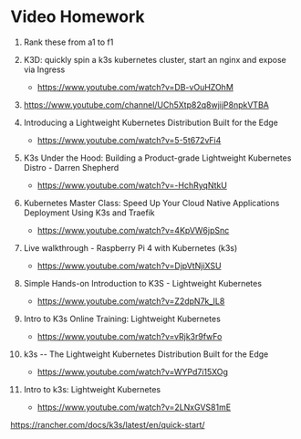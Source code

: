 # Video Homework

1. Rank these from a1 to f1

1. K3D: quickly spin a k3s kubernetes cluster, start an nginx and expose via Ingress
	- https://www.youtube.com/watch?v=DB-vOuHZOhM
2. https://www.youtube.com/channel/UCh5Xtp82q8wjijP8npkVTBA
3. Introducing a Lightweight Kubernetes Distribution Built for the Edge
	- https://www.youtube.com/watch?v=5-5t672vFi4 
4. K3s Under the Hood: Building a Product-grade Lightweight Kubernetes Distro - Darren Shepherd
	- https://www.youtube.com/watch?v=-HchRyqNtkU
5. Kubernetes Master Class: Speed Up Your Cloud Native Applications Deployment Using K3s and Traefik
	- https://www.youtube.com/watch?v=4KpVW6jpSnc
6. Live walkthrough - Raspberry Pi 4 with Kubernetes (k3s)
	- https://www.youtube.com/watch?v=DjpVtNjiXSU
7. Simple Hands-on Introduction to K3S - Lightweight Kubernetes
	- https://www.youtube.com/watch?v=Z2dpN7k_IL8
8. Intro to K3s Online Training: Lightweight Kubernetes
	- https://www.youtube.com/watch?v=vRjk3r9fwFo
9. k3s -- The Lightweight Kubernetes Distribution Built for the Edge
	- https://www.youtube.com/watch?v=WYPd7i15XOg
10. Intro to k3s: Lightweight Kubernetes
	- https://www.youtube.com/watch?v=2LNxGVS81mE

https://rancher.com/docs/k3s/latest/en/quick-start/
